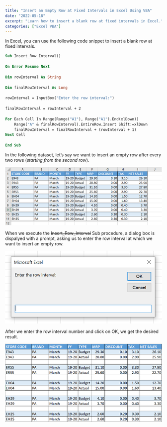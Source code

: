 ```yaml
---
title: "Insert an Empty Row at Fixed Intervals in Excel Using VBA"
date: "2022-05-18"
excerpt: "Learn how to insert a blank row at fixed intervals in Excel."
categories: ["Excel VBA"]
---
```


In Excel, you can use the following code snippet to insert a blank row at fixed intervals.

```vb {numberLines}
Sub Insert_Row_Interval()

On Error Resume Next

Dim rowInterval As String

Dim finalRowInterval As Long

rowInterval = InputBox("Enter the row interval:")

finalRowInterval = rowInterval + 2

For Each Cell In Range(Range("A1"), Range("A1").End(xlDown))
    Range("A" & finalRowInterval).EntireRow.Insert Shift:=xlDown
    finalRowInterval = finalRowInterval + (rowInterval + 1)
Next Cell

End Sub
```

In the following dataset, let’s say we want to insert an empty row after every two rows (_starting from the second row_).

![Dataset](../images/rowInsert/dataset.png)

When we execute the ~~Insert_Row_Interval~~ Sub procedure, a dialog box is dispalyed with a prompt, asking us to enter the row interval at which we want to insert an empty row.

![Dialog Box](../images/rowInsert/dialogBox.png)

After we enter the row interval number and click on OK, we get the desired result.

![Dataset With Blank Rows](../images/rowInsert/datasetBlankRows.png)
